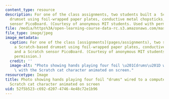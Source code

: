 ```yaml
---
content_type: resource
description: For one of the class assignments, two students built a  Scratch-based
  drumset using foil-wrapped paper plates, conductive metal chopsticks, and a Scratch
  sensor PicoBoard. (Courtesy of anonymous MIT students. Used with permission.)
file: /media/https%3A/open-learning-course-data-rc.s3.amazonaws.com/mas-714j-technologies-for-creative-learning-fall-2009/52f5b523c692d20747464e48c72e1b96_mas-714jf09.jpg
file_type: image/jpeg
image_metadata:
  caption: For one of the class [assignments](pages/assignments), two students built
    a Scratch-based drumset using foil-wrapped paper plates, conductive metal chopsticks,
    and a Scratch sensor PicoBoard. (Courtesy of anonymous MIT students. Used with
    permission.)
  credit: ''
  image-alt: "Photo showing hands playing four foil \u201Cdrums\u201D wired to a computer,\
    \ with the Scratch cat character animated on screen."
resourcetype: Image
title: Photo showing hands playing four foil "drums" wired to a computer, with the
  Scratch cat character animated on screen
uid: 52f5b523-c692-d207-4746-4e48c72e1b96
---
```


